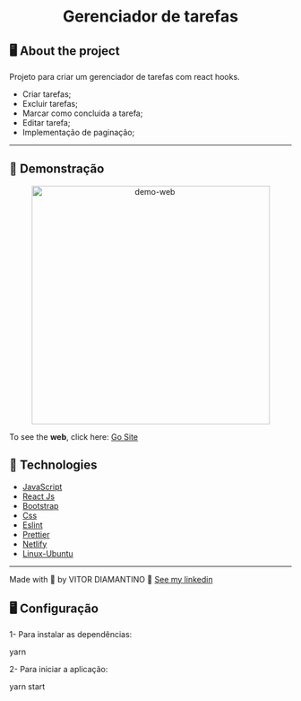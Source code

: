 <h1 align="center">
  <p align="center">Gerenciador de tarefas</p>
</h1>

## 🖥️ About the project

Projeto para criar um gerenciador de tarefas com react hooks.
- Criar tarefas;
- Excluir tarefas;
- Marcar como concluida a tarefa;
- Editar tarefa;
- Implementação de paginação;

---
## 🥳 Demonstração
<div align="center" >
  <img src="" alt="demo-web" height="425">
</div>

To see the **web**, click here: [Go Site]()<br />

## 🚀 Technologies

- [JavaScript](https://www.javascript.com/)
- [React Js](https://pt-br.reactjs.org/)
- [Bootstrap](https://getbootstrap.com/)
- [Css](https://developer.mozilla.org/pt-BR/docs/Web/CSS)
- [Eslint](https://eslint.org/)
- [Prettier](https://prettier.io/)
- [Netlify](https://www.netlify.com/)
- [Linux-Ubuntu](https://ubuntu.com/)

---
Made with 💜 by VITOR DIAMANTINO 👋 [See my linkedin](https://www.linkedin.com/in/vitordiamantino/)
<br>

## 🖥️ Configuração
1- Para instalar as dependências:

yarn

2- Para iniciar a aplicação:

yarn start
